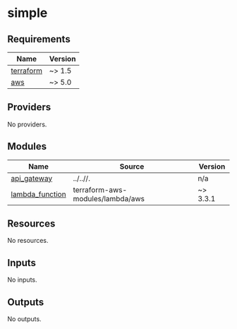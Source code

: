 # simple

<!-- BEGINNING OF PRE-COMMIT-TERRAFORM DOCS HOOK -->
## Requirements

| Name | Version |
|------|---------|
| <a name="requirement_terraform"></a> [terraform](#requirement\_terraform) | ~> 1.5 |
| <a name="requirement_aws"></a> [aws](#requirement\_aws) | ~> 5.0 |

## Providers

No providers.

## Modules

| Name | Source | Version |
|------|--------|---------|
| <a name="module_api_gateway"></a> [api\_gateway](#module\_api\_gateway) | ../..//. | n/a |
| <a name="module_lambda_function"></a> [lambda\_function](#module\_lambda\_function) | terraform-aws-modules/lambda/aws | ~> 3.3.1 |

## Resources

No resources.

## Inputs

No inputs.

## Outputs

No outputs.
<!-- END OF PRE-COMMIT-TERRAFORM DOCS HOOK -->
